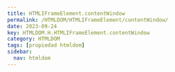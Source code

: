 ```yaml
---
title: HTMLIFrameElement.contentWindow
permalink: /HTMLDOM/HTMLIFrameElement/contentWindow/
date: 2023-09-24
key: HTMLDOM.H.HTMLIFrameElement.contentWindow
category: HTMLDOM
tags: [propiedad htmldom]
sidebar:
  nav: htmldom
---
```

